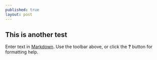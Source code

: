 ```yaml
---
published: true
layout: post
---
```

## This is another test

Enter text in [Markdown](http://daringfireball.net/projects/markdown/). Use the toolbar above, or click the **?** button for formatting help.

